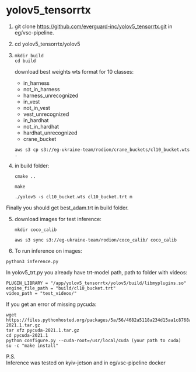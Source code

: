 # yolov5_tensorrtx
1. git clone https://github.com/everguard-inc/yolov5_tensorrtx.git in eg/vsc-pipeline.
2. cd yolov5_tensorrtx/yolov5
3. 
   ```
   mkdir build
   cd build
   ```
   download best weights wts format for 10 classes: 
   * in_harness
   * not_in_harness 
   * harness_unrecognized
   * in_vest
   * not_in_vest 
   * vest_unrecognized
   * in_hardhat
   * not_in_hardhat
   * hardhat_unrecognized
   * crane_bucket
   ```
   aws s3 cp s3://eg-ukraine-team/rodion/crane_buckets/cl10_bucket.wts .
   ```

4. in build folder:
    ```
    cmake ..
    ```
    ```
    make
    ```
    ```
    ./yolov5 -s cl10_bucket.wts cl10_bucket.trt m 
    ```

Finally you should get best_adam.trt in build folder.

5. download images for test inference:
    ```
    mkdir coco_calib
    ```
    ```
    aws s3 sync s3://eg-ukraine-team/rodion/coco_calib/ coco_calib
    ```

6. To run inference on images:
  ```
  python3 inference.py
  ```
In yolov5_trt.py you already have trt-model path, path to folder with videos:
  ```
  PLUGIN_LIBRARY = "/app/yolov5_tensorrtx/yolov5/build/libmyplugins.so"
  engine_file_path = "build/cl10_bucket.trt"
  video_path = "test_videos/"
  ```

If you get an error of missing pycuda:
 ```
 wget https://files.pythonhosted.org/packages/5a/56/4682a5118a234d15aa1c8768a528aac4858c7b04d2674e18d586d3dfda04/pycuda-2021.1.tar.gz
 tar xfz pycuda-2021.1.tar.gz
 cd pycuda-2021.1
 python configure.py --cuda-root=/usr/local/cuda (your path to cuda)
 su -c "make install"
 ```

P.S.\
Inference was tested on kyiv-jetson and in eg/vsc-pipeline docker
   
